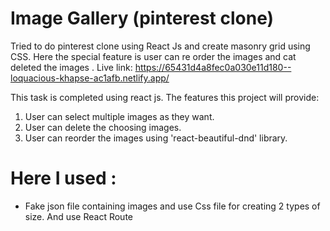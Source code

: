 # Image Gallery (pinterest clone)
Tried to do pinterest clone using React Js and create masonry grid using CSS. Here the special feature is user can re order the images and cat deleted the images .
Live link: https://65431d4a8fec0a030e11d180--loquacious-khapse-ac1afb.netlify.app/

This task is completed using react js. The features this project will provide:
1. User can select multiple images as they want.
2. User can delete the choosing images.
3. User can reorder the images using 'react-beautiful-dnd' library.
   
# Here I used :
- Fake json file containing images and use Css file for creating 2 types of size. And use React Route

